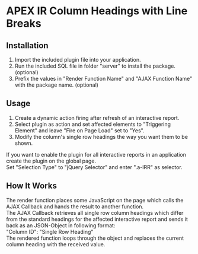 APEX IR Column Headings with Line Breaks
========================================
Installation
------------
1. Import the included plugin file into your application.
2. Run the included SQL file in folder "server" to install the package. (optional)
3. Prefix the values in "Render Function Name" and "AJAX Function Name" with the package name. (optional)

Usage
-----
1. Create a dynamic action firing after refresh of an interactive report.
2. Select plugin as action and set affected elements to "Triggering Element" and leave "Fire on Page Load" set to "Yes".
3. Modify the column's single row headings the way you want them to be shown.

If you want to enable the plugin for all interactive reports in an application create the plugin on the global page.  
Set "Selection Type" to "jQuery Selector" and enter ".a-IRR" as selector.

How It Works
------------
The render function places some JavaScript on the page which calls the AJAX Callback and hands the result to another function.  
The AJAX Callback retrieves all single row column headings which differ from the standard headings for the affected interactive report and sends it back as an JSON-Object in following format:  
"Column ID": "Single Row Heading"  
The rendered function loops through the object and replaces the current column heading with the received value.
